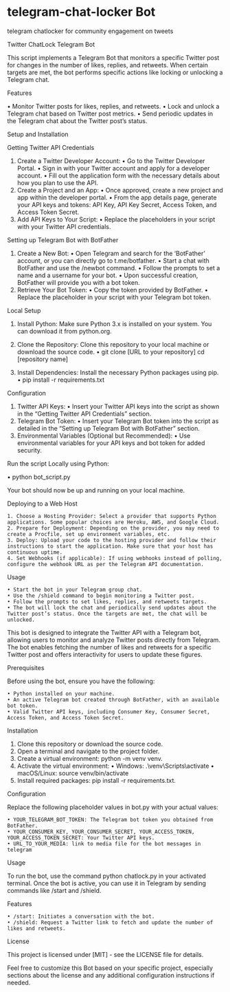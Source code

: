 # telegram-chat-locker Bot
telegram chatlocker for community engagement on tweets

Twitter ChatLock Telegram Bot

This script implements a Telegram Bot that monitors a specific Twitter post for changes in the number of likes, replies, and retweets. When certain targets are met, the bot performs specific actions like locking or unlocking a Telegram chat.

Features

  •	Monitor Twitter posts for likes, replies, and retweets.
  •	Lock and unlock a Telegram chat based on Twitter post metrics.
  •	Send periodic updates in the Telegram chat about the Twitter post’s status.

Setup and Installation

Getting Twitter API Credentials

 1.	Create a Twitter Developer Account:
  •	Go to the Twitter Developer Portal.
  •	Sign in with your Twitter account and apply for a developer account.
  •	Fill out the application form with the necessary details about how you plan to use the API.
 2.	Create a Project and an App:
  •	Once approved, create a new project and app within the developer portal.
  •	From the app details page, generate your API keys and tokens: API Key, API Key Secret, Access Token, and Access Token Secret.
 3.	Add API Keys to Your Script:
  •	Replace the placeholders in your script with your Twitter API credentials.

Setting up Telegram Bot with BotFather

 1.	Create a New Bot:
  •	Open Telegram and search for the ‘BotFather’ account, or you can directly go to t.me/botfather.
  •	Start a chat with BotFather and use the /newbot command.
  •	Follow the prompts to set a name and a username for your bot.
  •	Upon successful creation, BotFather will provide you with a bot token.
 2.	Retrieve Your Bot Token:
  •	Copy the token provided by BotFather.
  •	Replace the placeholder in your script with your Telegram bot token.

Local Setup

  1. Install Python: Make sure Python 3.x is installed on your system. You can download it from python.org.
  2. Clone the Repository: Clone this repository to your local machine or download the source code.
   • git clone [URL to your repository]
     cd [repository name]
 
  3. Install Dependencies: Install the necessary Python packages using pip.
   • pip install -r requirements.txt


Configuration

  1. Twitter API Keys:
   • Insert your Twitter API keys into the script as shown in the “Getting Twitter API Credentials” section.
  2. Telegram Bot Token:
   • Insert your Telegram Bot token into the script as detailed in the “Setting up Telegram Bot with BotFather” section.
  3. Environmental Variables (Optional but Recommended):
   • Use environmental variables for your API keys and bot token for added security.

Run the script Locally using Python:

   • python bot_script.py

Your bot should now be up and running on your local machine.

Deploying to a Web Host

	1. Choose a Hosting Provider: Select a provider that supports Python applications. Some popular choices are Heroku, AWS, and Google Cloud.
	2. Prepare for Deployment: Depending on the provider, you may need to create a Procfile, set up environment variables, etc.
	3. Deploy: Upload your code to the hosting provider and follow their instructions to start the application. Make sure that your host has continuous uptime.
	4. Set Webhooks (if applicable): If using webhooks instead of polling, configure the webhook URL as per the Telegram API documentation.

Usage

	• Start the bot in your Telegram group chat.
	• Use the /shield command to begin monitoring a Twitter post.
	• Follow the prompts to set likes, replies, and retweets targets.
	• The bot will lock the chat and periodically send updates about the Twitter post’s status. Once the targets are met, the chat will be unlocked.

This bot is designed to integrate the Twitter API with a Telegram bot, allowing users to monitor and analyze Twitter posts directly from Telegram. The bot enables fetching the number of likes and retweets for a specific Twitter post and offers interactivity for users to update these figures.

Prerequisites

Before using the bot, ensure you have the following:

	• Python installed on your machine.
	• An active Telegram bot created through BotFather, with an available bot token.
	• Valid Twitter API keys, including Consumer Key, Consumer Secret, Access Token, and Access Token Secret.

Installation

   1. Clone this repository or download the source code.
   2. Open a terminal and navigate to the project folder.
   3. Create a virtual environment: python -m venv venv.
   4. Activate the virtual environment:
	 •	Windows: .\venv\Scripts\activate
	 •	macOS/Linux: source venv/bin/activate
   5. Install required packages: pip install -r requirements.txt.

Configuration

Replace the following placeholder values in bot.py with your actual values:

	• YOUR_TELEGRAM_BOT_TOKEN: The Telegram bot token you obtained from BotFather.
	• YOUR_CONSUMER_KEY, YOUR_CONSUMER_SECRET, YOUR_ACCESS_TOKEN, YOUR_ACCESS_TOKEN_SECRET: Your Twitter API keys.
	• URL_TO_YOUR_MEDIA: link to media file for the bot messages in telegram

Usage

To run the bot, use the command python chatlock.py in your activated terminal. Once the bot is active, you can use it in Telegram by sending commands like /start and /shield.

Features

	• /start: Initiates a conversation with the bot.
	• /shield: Request a Twitter link to fetch and update the number of likes and retweets.

License

This project is licensed under [MIT] - see the LICENSE file for details.

Feel free to customize this Bot based on your specific project, especially sections about the license and any additional configuration instructions if needed.
